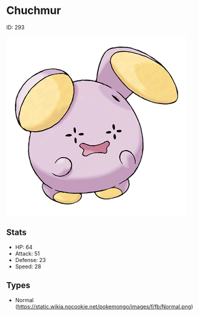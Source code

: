 # Chuchmur


ID: 293

![](https://raw.githubusercontent.com/PokeAPI/sprites/master/sprites/pokemon/other/official-artwork/293.png "Chuchmur")

## Stats


 - HP: 64
 - Attack: 51
 - Defense: 23
 - Speed: 28

## Types


 - Normal (https://static.wikia.nocookie.net/pokemongo/images/f/fb/Normal.png)
